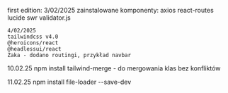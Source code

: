 first edition: 3/02/2025
zainstalowane komponenty:
axios
react-routes
lucide
swr
validator.js

    4/02/2025
    tailwindcss v4.0
    @heroicons/react
    @headlessui/react
    Żaka - dodano routingi, przykład navbar

10.02.25
npm install tailwind-merge - do mergowania klas bez konfliktów

11.02.25
npm install file-loader --save-dev
